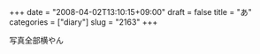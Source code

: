 +++
date = "2008-04-02T13:10:15+09:00"
draft = false
title = "あ"
categories = ["diary"]
slug = "2163"
+++

写真全部横やん
